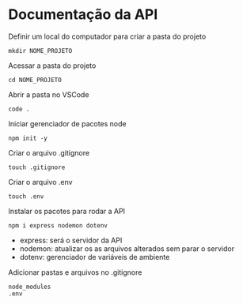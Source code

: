# Documentação da API
Definir um local do computador para criar a pasta do projeto
```
mkdir NOME_PROJETO
```
Acessar a pasta do projeto
```
cd NOME_PROJETO
```
Abrir a pasta no VSCode
```
code .
```
Iniciar gerenciador de pacotes node
```
npm init -y
```
Criar o arquivo .gitignore
```
touch .gitignore
```
Criar o arquivo .env
```
touch .env
```
Instalar os pacotes para rodar a API
```
npm i express nodemon dotenv
```
* express: será o servidor da API
* nodemon: atualizar os as arquivos alterados sem parar o servidor
* dotenv: gerenciador de variáveis de ambiente

Adicionar pastas e arquivos no .gitignore
```
node_modules
.env
``` 